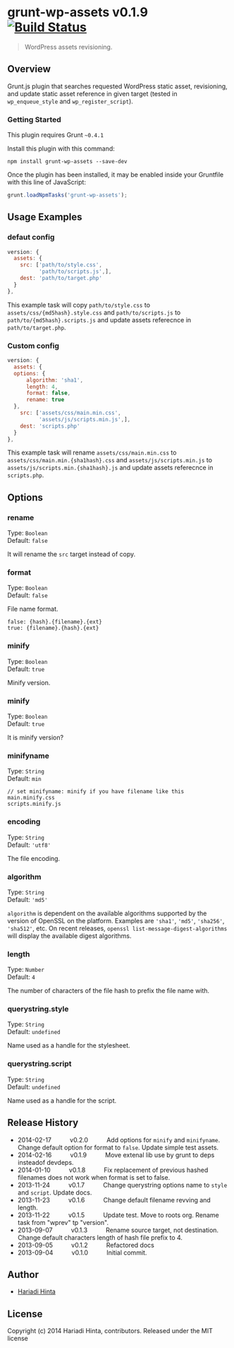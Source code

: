 # grunt-wp-assets v0.1.9 [![Build Status](https://travis-ci.org/roots/grunt-wp-assets.png?branch=master)](https://travis-ci.org/roots/grunt-wp-assets)

> WordPress assets revisioning.

## Overview

Grunt.js plugin that searches requested WordPress static asset, revisioning, and update static asset reference in given target (tested in `wp_enqueue_style` and `wp_register_script`).


### Getting Started
This plugin requires Grunt `~0.4.1`

Install this plugin with this command:

```shell
npm install grunt-wp-assets --save-dev
```

Once the plugin has been installed, it may be enabled inside your Gruntfile with this line of JavaScript:

```js
grunt.loadNpmTasks('grunt-wp-assets');
```


## Usage Examples

### defaut config


```javascript
version: {
  assets: {
    src: ['path/to/style.css',
          'path/to/scripts.js',],
    dest: 'path/to/target.php'
  }
},

```

This example task will copy `path/to/style.css` to `assets/css/{md5hash}.style.css` and `path/to/scripts.js` to `path/to/{md5hash}.scripts.js` and update assets referecnce in `path/to/target.php`.

### Custom config


```javascript
version: {
  assets: {
  options: {
      algorithm: 'sha1',
      length: 4,
      format: false,
      rename: true
  },
    src: ['assets/css/main.min.css',
          'assets/js/scripts.min.js',],
    dest: 'scripts.php'
  }
},

```

This example task will rename `assets/css/main.min.css` to `assets/css/main.min.{sha1hash}.css` and `assets/js/scripts.min.js` to `assets/js/scripts.min.{sha1hash}.js` and update assets referecnce in `scripts.php`.


## Options

### rename

Type: `Boolean`  
Default: `false`

It will rename the `src` target instead of copy.

### format

Type: `Boolean`  
Default: `false`

File name format.
```
false: {hash}.{filename}.{ext}
true: {filename}.{hash}.{ext}
```

### minify

Type: `Boolean`   
Default: `true`

Minify version.

### minify

Type: `Boolean`  
Default: `true`

It is minify version?

### minifyname

Type: `String`  
Default: `min`

```
// set minifyname: minify if you have filename like this
main.minify.css
scripts.minify.js
```

### encoding

Type: `String`  
Default: `'utf8'`

The file encoding.

### algorithm

Type: `String`  
Default: `'md5'`

`algorithm` is dependent on the available algorithms supported by the version of OpenSSL on the platform. Examples are `'sha1'`, `'md5'`, `'sha256'`, `'sha512'`, etc. On recent releases, `openssl list-message-digest-algorithms` will display the available digest algorithms.

### length

Type: `Number`  
Default: `4`

The number of characters of the file hash to prefix the file name with.

### querystring.style

Type: `String`  
Default: `undefined`

Name used as a handle for the stylesheet.

### querystring.script

Type: `String`  
Default: `undefined`

Name used as a handle for the script.




## Release History

 * 2014-02-17   v0.2.0   Add options for `minify` and `minifyname`. Change default option for format to `false`. Update simple test assets.
 * 2014-02-16   v0.1.9   Move extenal lib use by grunt to deps insteadof devdeps.
 * 2014-01-10   v0.1.8   Fix replacement of previous hashed filenames does not work when format is set to false.
 * 2013-11-24   v0.1.7   Change querystring options name to `style` and `script`. Update docs.
 * 2013-11-23   v0.1.6   Change default filename revving and length.
 * 2013-11-22   v0.1.5   Update test. Move to roots org. Rename task from "wprev" tp "version".
 * 2013-09-07   v0.1.3   Rename source target, not destination. Change default characters length of hash file prefix to 4.
 * 2013-09-05   v0.1.2   Refactored docs
 * 2013-09-04   v0.1.0   Initial commit.

## Author

+ [Hariadi Hinta](https://github.com/hariadi)

## License
Copyright (c) 2014 Hariadi Hinta, contributors.
Released under the MIT license
